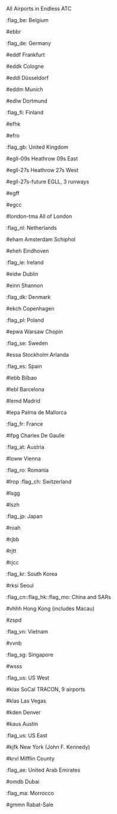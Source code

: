 All Airports in Endless ATC

:flag_be: Belgium

#ebbr 

:flag_de: Germany

#eddf Frankfurt

#eddk Cologne

#eddl Düsseldorf

#eddm Munich

#edlw Dortmund

:flag_fi: Finland

#efhk

#efro

:flag_gb: United Kingdom

#egll-09s Heathrow 09s East

#egll-27s  Heathrow 27s West

#egll-27s-future EGLL, 3 runways

#egff 

#egcc

#london-tma All of London

:flag_nl: Netherlands

#eham Amsterdam Schiphol

#eheh Eindhoven

:flag_ie: Ireland

#eidw Dublin

#einn Shannon

:flag_dk: Denmark

#ekch Copenhagen

:flag_pl: Poland

#epwa Warsaw Chopin

:flag_se: Sweden

#essa Stockholm Arlanda

:flag_es: Spain

#lebb Bilbao

#lebl Barcelona

#lemd Madrid

#lepa Palma de Mallorca

:flag_fr: France

#lfpg Charles De Gaulle

:flag_at: Austria

#loww Vienna

:flag_ro: Romania

#lrop 
:flag_ch: Switzerland

#lsgg

#lszh

:flag_jp: Japan

#roah

#rjbb

#rjtt

#rjcc

:flag_kr: South Korea

#rksi Seoul

:flag_cn::flag_hk::flag_mo: China and SARs

#vhhh Hong Kong (includes Macau)

#zspd

:flag_vn: Vietnam

#vvnb

:flag_sg: Singapore

#wsss

:flag_us: US West

#klax SoCal TRACON, 9 airports

#klas Las Vegas

#kden Denver

#kaus Austin

:flag_us: US East

#kjfk New York (John F. Kennedy)

#krvl Mifflin County

:flag_ae: United Arab Emirates

#omdb Dubai

:flag_ma: Morrocco

#gmmn Rabat-Sale
